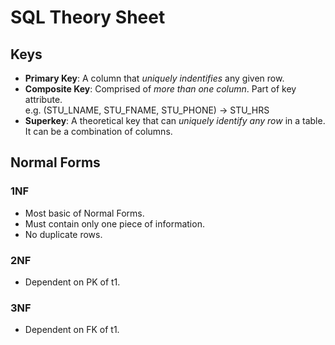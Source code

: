# SQL Theory Sheet

## Keys
- **Primary Key**: A column that *uniquely indentifies* any given row.
- **Composite Key**: Comprised of *more than one column*. Part of key attribute.  
  e.g. (STU_LNAME, STU_FNAME, STU_PHONE) -> STU_HRS
- **Superkey**: A theoretical key that can *uniquely identify any row* in a table. It can be a combination of columns. 
## Normal Forms
### 1NF
- Most basic of Normal Forms.
- Must contain only one piece of information.
- No duplicate rows.

### 2NF
- Dependent on PK of t1.

### 3NF
- Dependent on FK of t1.
